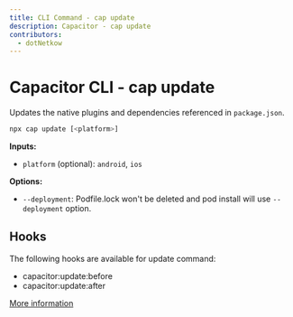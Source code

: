 ```yaml
---
title: CLI Command - cap update
description: Capacitor - cap update
contributors:
  - dotNetkow
---
```


# Capacitor CLI - cap update

Updates the native plugins and dependencies referenced in `package.json`.

```bash
npx cap update [<platform>]
```

<strong>Inputs:</strong>

- `platform` (optional): `android`, `ios`

<strong>Options:</strong>

- `--deployment`: Podfile.lock won't be deleted and pod install will use `--deployment` option.

## Hooks

The following hooks are available for update command:

- capacitor:update:before
- capacitor:update:after

[More information](hooks)
